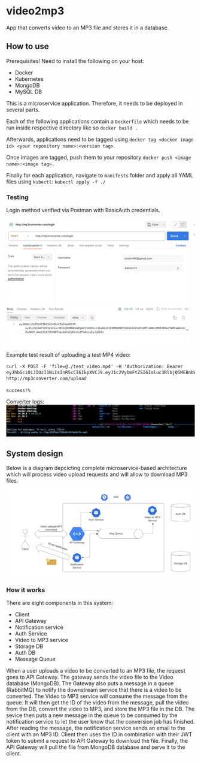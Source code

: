 # video2mp3
App that converts video to an MP3 file and stores it in a database.

## How to use

Prerequisites! Need to install the following on your host:

* Docker
* Kubernetes
* MongoDB
* MySQL DB

This is a microservice application. Therefore, it needs to be deployed in several parts.

Each of the following applications contain a ```Dockerfile``` which needs to be run inside respective directory like so ```docker build .```

Afterwards, applications need to be tagged using ```docker tag <docker image id> <your repository name>:<version tag>```. 

Once images are tagged, push them to your repository ```docker push <image name>:<image tag>.```

Finally for each application, navigate to ```manifests``` folder and apply all YAML files using ```kubectl```: ```kubectl apply -f ./```

### Testing

Login method verified via Postman with BasicAuth credentials.

![Login to Gateway](design/testing/Login_Gateway.png)

Example test result of uploading a test MP4 video:

```
curl -X POST -F 'file=@./test_video.mp4' -H 'Authorization: Bearer eyJhbGciOiJIUzI1NiIsInR5cCI6IkpXVCJ9.eyJ1c2VybmFtZSI6Imluc3RlbjQ5MEBnbWFpbC5jb20iLCJleHAiOjE3MDUwMzAwODAsImlhdCI6MTcwNDk0MzY4MCwiYWRtaW4iOnRydWV9.4n7KMAuFnPVdQYCK4cVr3zcurmtrQ9s2Fx3V57ZnYX8' http://mp3converter.com/upload

success!%
```
Converter logs:
![Converter_upload_log](design/testing/Converter_upload_log.png)

## System design

Below is a diagram depcicting complete microservice-based architecture which will process video upload requests and will allow to download MP3 files.

![system design](design/video2mp3.png)

### How it works

There are eight components in this system:

* Client
* API Gateway
* Notification service
* Auth Service
* Video to MP3 service
* Storage DB
* Auth DB
* Message Queue

When a user uploads a video to be converted to an MP3 file, the request goes to API Gateway. The gateway sends the video file to the Video database (MongoDB). The Gateway also puts a message in a queue (RabbitMQ) to notify the downstream service that there is a video to be converted. The Video to MP3 service will consume the message from the queue. It will then get the ID of the video from the message, pull the video from the DB, convert the video to MP3, and store the MP3 file in the DB. The sevice then puts a new message in the queue to be consumed by the notification service to let the user know that the conversion job has finished. After reading the message, the notification service sends an email to the client with an MP3 ID. Client then uses the ID in combination with their JWT token to submit a request to API Gateway to download the file. Finally, the API Gateway will pull the file from MongoDB database and serve it to the client.
